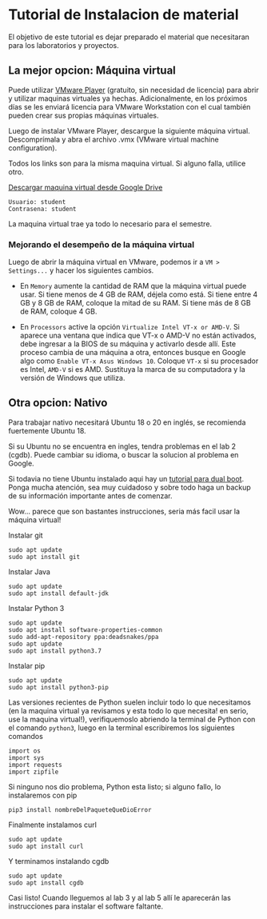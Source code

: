 # Tutorial de Instalacion de material

El objetivo de este tutorial es dejar preparado el material que necesitaran para los laboratorios y proyectos.

## La mejor opcion: Máquina virtual

Puede utilizar [VMware Player](https://www.vmware.com/products/workstation-player.html) (gratuito, sin necesidad de licencia) para abrir y utilizar maquinas virtuales ya hechas. Adicionalmente, en los próximos días se les enviará licencia para VMware Workstation con el cual también pueden crear sus propias máquinas virtuales.

Luego de instalar VMware Player, descargue la siguiente máquina virtual. Descomprímala y abra el archivo .vmx (VMware virtual machine configuration).

Todos los links son para la misma maquina virtual. Si alguno falla, utilice otro.

[Descargar maquina virtual desde Google Drive](https://drive.google.com/file/d/1FdxtXya0jA5iSUpeSvBXxc4Vzmz1JyUm/view?usp=sharing)

```
Usuario: student 
Contrasena: student
```

La maquina virtual trae ya todo lo necesario para el semestre.

### Mejorando el desempeño de la máquina virtual

Luego de abrir la máquina virtual en VMware, podemos ir a `VM > Settings...` y hacer los siguientes cambios.

* En `Memory` aumente la cantidad de RAM que la máquina virtual puede usar. Si tiene menos de 4 GB de RAM, déjela como está. Si tiene entre 4 GB y 8 GB de RAM, coloque la mitad de su RAM. Si tiene más de 8 GB de RAM, coloque 4 GB.

* En `Processors` active la opción `Virtualize Intel VT-x or AMD-V`. Si aparece una ventana que indica que VT-x o AMD-V no están activados, debe ingresar a la BIOS de su máquina y activarlo desde allí. Este proceso cambia de una máquina a otra, entonces busque en Google algo como `Enable VT-x Asus Windows 10`. Coloque `VT-x` si su procesador es Intel, `AMD-V` si es AMD. Sustituya la marca de su computadora y la versión de Windows que utiliza.

## Otra opcion: Nativo

Para trabajar nativo necesitará Ubuntu 18 o 20 en inglés, se recomienda fuertemente Ubuntu 18.

Si su Ubuntu no se encuentra en ingles, tendra problemas en el lab 2 (cgdb). Puede cambiar su idioma, o buscar la solucion al problema en Google.

Si todavia no tiene Ubuntu instalado aqui hay un [tutorial para dual boot](https://www.youtube.com/watch?v=h9cPABYSJSI). Ponga mucha atención, sea muy cuidadoso y sobre todo haga un backup de su información importante antes de comenzar.

Wow... parece que son bastantes instrucciones, seria más facil usar la máquina virtual!

Instalar git

	sudo apt update
	sudo apt install git

Instalar Java

	sudo apt update
	sudo apt install default-jdk

Instalar Python 3

	sudo apt update
	sudo apt install software-properties-common
	sudo add-apt-repository ppa:deadsnakes/ppa
	sudo apt update
	sudo apt install python3.7

Instalar pip

	sudo apt update
	sudo apt install python3-pip

Las versiones recientes de Python suelen incluir todo lo que necesitamos (en la maquina virtual ya revisamos y esta todo lo que necesita! en serio, use la maquina virtual!), verifiquemoslo abriendo la terminal de Python con el comando `python3`, luego en la terminal escribiremos los siguientes comandos

	import os
	import sys
	import requests
	import zipfile

Si ninguno nos dio problema, Python esta listo; si alguno fallo, lo instalaremos con pip

	pip3 install nombreDelPaqueteQueDioError

Finalmente instalamos curl

	sudo apt update
	sudo apt install curl

Y terminamos instalando cgdb

	sudo apt update
	sudo apt install cgdb

Casi listo! Cuando lleguemos al lab 3 y al lab 5 allí le aparecerán las instrucciones para instalar el software faltante.

